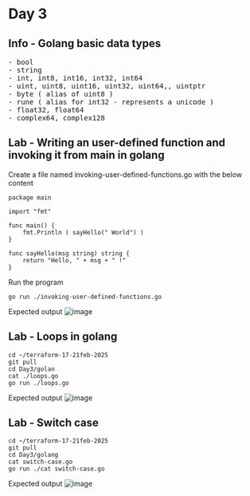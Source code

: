 # Day 3

## Info - Golang basic data types
<pre>
- bool
- string
- int, int8, int16, int32, int64
- uint, uint8, uint16, uint32, uint64,, uintptr
- byte ( alias of uint8 )
- rune ( alias for int32 - represents a unicode )
- float32, float64
- complex64, complex128
</pre>

## Lab - Writing an user-defined function and invoking it from main in golang

Create a file named invoking-user-defined-functions.go with the below content
```
package main

import "fmt"

func main() {
	fmt.Println ( sayHello(" World") )
}

func sayHello(msg string) string {
	return "Hello, " + msg + " !"
}
```

Run the program
```
go run ./invoking-user-defined-functions.go
```

Expected output
![image](https://github.com/user-attachments/assets/5652a04e-1691-46aa-9463-ce6b979acb9d)


## Lab - Loops in golang
```
cd ~/terraform-17-21feb-2025
git pull
cd Day3/golan
cat ./loops.go
go run ./loops.go
```

Expected output
![image](https://github.com/user-attachments/assets/37d2e280-6879-45eb-8919-459bf8ecae54)

## Lab - Switch case
```
cd ~/terraform-17-21feb-2025
git pull
cd Day3/golang
cat switch-case.go
go run ./cat switch-case.go 
```

Expected output
![image](https://github.com/user-attachments/assets/4908f4ff-e66d-4d02-aa74-35edecd1bc4b)
